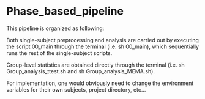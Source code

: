 # Phase_based_pipeline

This pipeline is organized as following:

Both single-subject preprocessing and analysis are carried out by executing the script 00_main through the terminal (i.e. sh 00_main), which sequentially runs the rest of the single-subject scripts. 

Group-level statistics are obtained directly through the terminal (i.e. sh Group_analysis_ttest.sh and sh Group_analysis_MEMA.sh).  

For implementation, one would obviously need to change the environment variables for their own subjects, project directory, etc...

